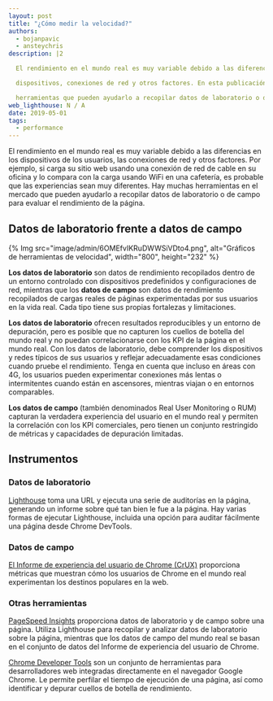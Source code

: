 ```yaml
---
layout: post
title: "¿Cómo medir la velocidad?"
authors:
  - bojanpavic
  - ansteychris
description: |2

  El rendimiento en el mundo real es muy variable debido a las diferencias en los

  dispositivos, conexiones de red y otros factores. En esta publicación exploramos

  herramientas que pueden ayudarlo a recopilar datos de laboratorio o de campo para evaluar el rendimiento de la página.
web_lighthouse: N / A
date: 2019-05-01
tags:
  - performance
---
```


El rendimiento en el mundo real es muy variable debido a las diferencias en los dispositivos de los usuarios, las conexiones de red y otros factores. Por ejemplo, si carga su sitio web usando una conexión de red de cable en su oficina y lo compara con la carga usando WiFi en una cafetería, es probable que las experiencias sean muy diferentes. Hay muchas herramientas en el mercado que pueden ayudarlo a recopilar datos de laboratorio o de campo para evaluar el rendimiento de la página.

## Datos de laboratorio frente a datos de campo

{% Img src="image/admin/6OMEfvIKRuDWWSiVDto4.png", alt="Gráficos de herramientas de velocidad", width="800", height="232" %}

**Los datos de laboratorio** son datos de rendimiento recopilados dentro de un entorno controlado con dispositivos predefinidos y configuraciones de red, mientras que los **datos de campo** son datos de rendimiento recopilados de cargas reales de páginas experimentadas por sus usuarios en la vida real. Cada tipo tiene sus propias fortalezas y limitaciones.

**Los datos de laboratorio** ofrecen resultados reproducibles y un entorno de depuración, pero es posible que no capturen los cuellos de botella del mundo real y no puedan correlacionarse con los KPI de la página en el mundo real. Con los datos de laboratorio, debe comprender los dispositivos y redes típicos de sus usuarios y reflejar adecuadamente esas condiciones cuando pruebe el rendimiento. Tenga en cuenta que incluso en áreas con 4G, los usuarios pueden experimentar conexiones más lentas o intermitentes cuando están en ascensores, mientras viajan o en entornos comparables.

**Los datos de campo** (también denominados Real User Monitoring o RUM) capturan la verdadera experiencia del usuario en el mundo real y permiten la correlación con los KPI comerciales, pero tienen un conjunto restringido de métricas y capacidades de depuración limitadas.

## Instrumentos

### Datos de laboratorio

[Lighthouse](https://developers.google.com/web/tools/lighthouse/) toma una URL y ejecuta una serie de auditorías en la página, generando un informe sobre qué tan bien le fue a la página. Hay varias formas de ejecutar Lighthouse, incluida una opción para auditar fácilmente una página desde Chrome DevTools.

### Datos de campo

[El Informe de experiencia del usuario de Chrome (CrUX)](https://developers.google.com/web/tools/chrome-user-experience-report/) proporciona métricas que muestran cómo los usuarios de Chrome en el mundo real experimentan los destinos populares en la web.

### Otras herramientas

[PageSpeed Insights](https://developers.google.com/speed/pagespeed/insights/) proporciona datos de laboratorio y de campo sobre una página. Utiliza Lighthouse para recopilar y analizar datos de laboratorio sobre la página, mientras que los datos de campo del mundo real se basan en el conjunto de datos del Informe de experiencia del usuario de Chrome.

[Chrome Developer Tools](https://developers.google.com/web/tools/chrome-devtools/) son un conjunto de herramientas para desarrolladores web integradas directamente en el navegador Google Chrome. Le permite perfilar el tiempo de ejecución de una página, así como identificar y depurar cuellos de botella de rendimiento.

